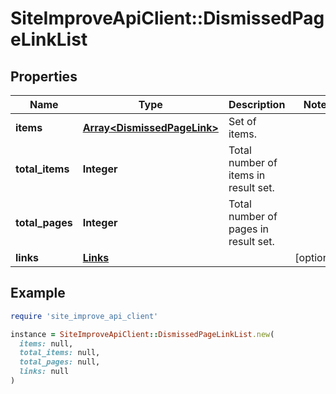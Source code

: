 # SiteImproveApiClient::DismissedPageLinkList

## Properties

| Name | Type | Description | Notes |
| ---- | ---- | ----------- | ----- |
| **items** | [**Array&lt;DismissedPageLink&gt;**](DismissedPageLink.md) | Set of items. |  |
| **total_items** | **Integer** | Total number of items in result set. |  |
| **total_pages** | **Integer** | Total number of pages in result set. |  |
| **links** | [**Links**](Links.md) |  | [optional] |

## Example

```ruby
require 'site_improve_api_client'

instance = SiteImproveApiClient::DismissedPageLinkList.new(
  items: null,
  total_items: null,
  total_pages: null,
  links: null
)
```

